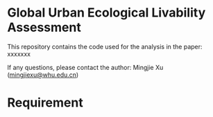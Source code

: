 # Global Urban Ecological Livability Assessment
This repository contains the code used for the analysis in the paper:
xxxxxxx  

If any questions, please contact the author: Mingjie Xu (mingjiexu@whu.edu.cn)
# Requirement
